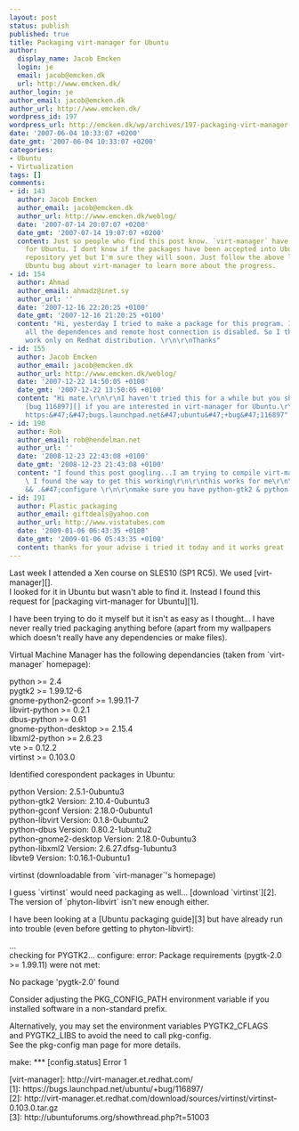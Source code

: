 ```yaml
---
layout: post
status: publish
published: true
title: Packaging virt-manager for Ubuntu
author:
  display_name: Jacob Emcken
  login: je
  email: jacob@emcken.dk
  url: http://www.emcken.dk/
author_login: je
author_email: jacob@emcken.dk
author_url: http://www.emcken.dk/
wordpress_id: 197
wordpress_url: http://emcken.dk/wp/archives/197-packaging-virt-manager-for-ubuntu.html
date: '2007-06-04 10:33:07 +0200'
date_gmt: '2007-06-04 10:33:07 +0200'
categories:
- Ubuntu
- Virtualization
tags: []
comments:
- id: 143
  author: Jacob Emcken
  author_email: jacob@emcken.dk
  author_url: http://www.emcken.dk/weblog/
  date: '2007-07-14 20:07:07 +0200'
  date_gmt: '2007-07-14 19:07:07 +0200'
  content: Just so people who find this post know. `virt-manager` have been packaged
    for Ubuntu. I dont know if the packages have been accepted into Ubuntus official
    repository yet but I'm sure they will soon. Just follow the above link to the
    Ubuntu bug about virt-manager to learn more about the progress.
- id: 154
  author: Ahmad
  author_email: ahmadz@inet.sy
  author_url: ''
  date: '2007-12-16 22:20:25 +0100'
  date_gmt: '2007-12-16 21:20:25 +0100'
  content: "Hi, yesterday I tried to make a package for this program. I couldn't include
    all the dependences and remote host connection is disabled. So I think it will
    work only on Redhat distribution. \r\n\r\nThanks"
- id: 155
  author: Jacob Emcken
  author_email: jacob@emcken.dk
  author_url: http://www.emcken.dk/weblog/
  date: '2007-12-22 14:50:05 +0100'
  date_gmt: '2007-12-22 13:50:05 +0100'
  content: "Hi mate.\r\n\r\nI haven't tried this for a while but you should follow
    [bug 116897][] if you are interested in virt-manager for Ubuntu.\r\n\r\n[bug 116897]:
    https:&#47;&#47;bugs.launchpad.net&#47;ubuntu&#47;+bug&#47;116897"
- id: 190
  author: Rob
  author_email: rob@hendelman.net
  author_url: ''
  date: '2008-12-23 22:43:08 +0100'
  date_gmt: '2008-12-23 21:43:08 +0100'
  content: "I found this post googling...I am trying to compile virt-manager 0.60.
    \ I found the way to get this working\r\n\r\nthis works for me\r\n\r\nexport PYTHON_VERSION=2.5
    && .&#47;configure \r\n\r\nmake sure you have python-gtk2 & python-gtk2-dev"
- id: 191
  author: Plastic packaging
  author_email: giftdeals@yahoo.com
  author_url: http://www.vistatubes.com
  date: '2009-01-06 06:43:35 +0100'
  date_gmt: '2009-01-06 05:43:35 +0100'
  content: thanks for your advise i tried it today and it works great
---
```

<p>Last week I attended a Xen course on SLES10 (SP1 RC5). We used [virt-manager][].<br />
I looked for it in Ubuntu but wasn't able to find it. Instead I found this request for [packaging virt-manager for Ubuntu][1].</p>
<p>I have been trying to do it myself but it isn't as easy as I thought... I have never really tried packaging anything before (apart from my wallpapers which doesn't really have any dependencies or make files).</p>
<p>Virtual Machine Manager has the following dependancies (taken from `virt-manager` homepage):</p>
<p>    python >= 2.4<br />
    pygtk2 >= 1.99.12-6<br />
    gnome-python2-gconf >= 1.99.11-7<br />
    libvirt-python >= 0.2.1<br />
    dbus-python >= 0.61<br />
    gnome-python-desktop >= 2.15.4<br />
    libxml2-python >= 2.6.23<br />
    vte >= 0.12.2<br />
    virtinst >= 0.103.0</p>
<p>Identified corespondent packages in Ubuntu:</p>
<p>    python                  Version: 2.5.1-0ubuntu3<br />
    python-gtk2             Version: 2.10.4-0ubuntu3<br />
    python-gconf            Version: 2.18.0-0ubuntu1<br />
    python-libvirt          Version: 0.1.8-0ubuntu2<br />
    python-dbus             Version: 0.80.2-1ubuntu2<br />
    python-gnome2-desktop   Version: 2.18.0-0ubuntu3<br />
    python-libxml2          Version: 2.6.27.dfsg-1ubuntu3<br />
    libvte9                 Version: 1:0.16.1-0ubuntu1</p>
<p>    virtinst (downloadable from `virt-manager`'s homepage)</p>
<p>I guess `virtinst` would need packaging as well... [download `virtinst`][2].<br />
The version of `phyton-libvirt` isn't new enough either.</p>
<p>I have been looking at a [Ubuntu packaging guide][3] but have already run into trouble (even before getting to phyton-libvirt):</p>
<p>    ...<br />
    checking for PYGTK2... configure: error: Package requirements (pygtk-2.0 >= 1.99.11) were not met:</p>
<p>    No package 'pygtk-2.0' found</p>
<p>    Consider adjusting the PKG_CONFIG_PATH environment variable if you<br />
    installed software in a non-standard prefix.</p>
<p>    Alternatively, you may set the environment variables PYGTK2_CFLAGS<br />
    and PYGTK2_LIBS to avoid the need to call pkg-config.<br />
    See the pkg-config man page for more details.</p>
<p>    make: *** [config.status] Error 1</p>
<p>[virt-manager]: http:&#47;&#47;virt-manager.et.redhat.com&#47;<br />
[1]: https:&#47;&#47;bugs.launchpad.net&#47;ubuntu&#47;+bug&#47;116897&#47;<br />
[2]: http:&#47;&#47;virt-manager.et.redhat.com&#47;download&#47;sources&#47;virtinst&#47;virtinst-0.103.0.tar.gz<br />
[3]: http:&#47;&#47;ubuntuforums.org&#47;showthread.php?t=51003</p>
